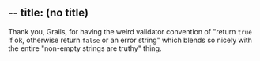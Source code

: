 --
title: (no title)
--
<p>Thank you, Grails, for having the weird validator convention of "return <code>true</code> if ok, otherwise return <code>false</code> or an error string" which blends so nicely with the entire "non-empty strings are truthy" thing.</p>